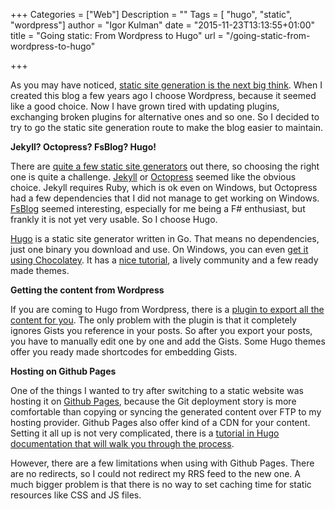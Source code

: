 +++
Categories = ["Web"]
Description = ""
Tags = [ "hugo", "static", "wordpress"]
author = "Igor Kulman"
date = "2015-11-23T13:13:55+01:00"
title = "Going static: From Wordpress to Hugo"
url = "/going-static-from-wordpress-to-hugo"

+++

As you may have noticed, [static site generation is the next big think](http://www.smashingmagazine.com/2015/11/modern-static-website-generators-next-big-thing/?utm_content=buffer882bd&utm_medium=social&utm_source=twitter.com&utm_campaign=buffer). When I created this blog a few years ago I choose Wordpress, because it seemed like a good choice. Now I have grown tired with updating plugins, exchanging broken plugins for alternative ones and so one. So I decided to try to go the static site generation route to make the blog easier to maintain.

**Jekyll? Octopress? FsBlog? Hugo!**

There are [quite a few static site generators](https://www.staticgen.com/) out there, so choosing the right one is quite a challenge. [Jekyll](https://jekyllrb.com/) or [Octopress](http://octopress.org/) seemed like the obvious choice. Jekyll requires Ruby, which is ok even on Windows, but Octopress had a few dependencies that I did not manage to get working on Windows. [FsBlog](https://github.com/fsprojects/FsBlog) seemed interesting, especially for me being a F# enthusiast, but frankly it is not yet very usable. So I choose Hugo.

<!--more-->

[Hugo](https://gohugo.io/) is a static site generator written in Go. That means no dependencies, just one binary you download and use. On Windows, you can even [get it using Chocolatey](https://chocolatey.org/packages/hugo). It has a [nice tutorial](https://gohugo.io/overview/quickstart/), a lively community and a few ready made themes. 

**Getting the content from Wordpress**

If you are coming to Hugo from Wordpress, there is a [plugin to export all the content for you](https://github.com/SchumacherFM/wordpress-to-hugo-exporter). The only problem with the plugin is that it completely ignores Gists you reference in your posts. So after you export your posts, you have to manually edit one by one and add the Gists. Some Hugo themes offer you ready made shortcodes for embedding Gists.

**Hosting on Github Pages**

One of the things I wanted to try after switching to a static website was hosting it on [Github Pages](https://pages.github.com/), because the Git deployment story is more comfortable than copying or syncing the generated content over FTP to my hosting provider. Github Pages also offer kind of a CDN for your content. Setting it all up is not very complicated, there is a [tutorial in Hugo documentation that will walk you through the process](https://gohugo.io/tutorials/github-pages-blog/). 

However, there are a few limitations when using with Github Pages. There are no redirects, so I could not redirect my RRS feed to the new one. A much bigger problem is that there is no way to set caching time for static resources like CSS and JS files.